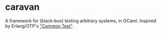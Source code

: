 caravan
=======

A framework for (black-box) testing arbitrary systems, in OCaml. Inspired by
Erlang/OTP's ["Common Test"][].

["Common Test"]: http://www.erlang.org/doc/apps/common_test/basics_chapter.html
